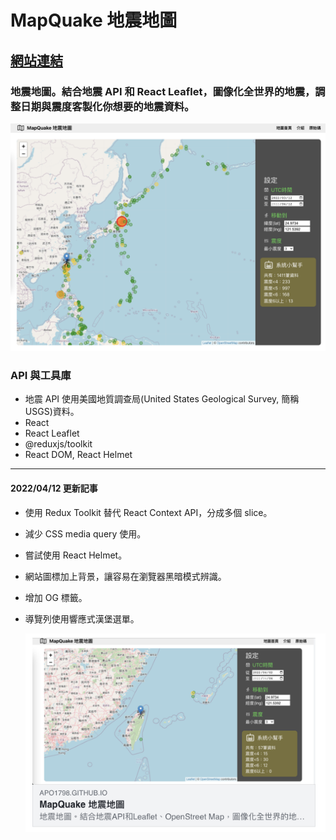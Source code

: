 # MapQuake 地震地圖

## [網站連結](https://apo1798.github.io/map-quake/)

### 地震地圖。結合地震 API 和 React Leaflet，圖像化全世界的地震，調整日期與震度客製化你想要的地震資料。

![website image](/website.png)

### API 與工具庫

- 地震 API 使用美國地質調查局(United States Geological Survey, 簡稱 USGS)資料。
- React
- React Leaflet
- @reduxjs/toolkit
- React DOM, React Helmet

---

#### 2022/04/12 更新記事

- 使用 Redux Toolkit 替代 React Context API，分成多個 slice。
- 減少 CSS media query 使用。
- 嘗試使用 React Helmet。
- 網站圖標加上背景，讓容易在瀏覽器黑暗模式辨識。
- 增加 OG 標籤。
- 導覽列使用響應式漢堡選單。

  ![Example of preview of this site](/og_display.png)

